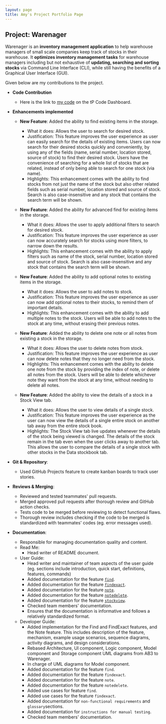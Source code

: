 ```yaml
---
layout: page
title: Amy's Project Portfolio Page
---
```


## Project: Warenager

Warenager is an **inventory management application** to help warehouse managers
of small scale companies keep track of stocks in their warehouse.
It **optimizes inventory management tasks** for warehouse managers including but not
exhaustive of **updating, searching and sorting stocks** via Command Line Interface (CLI),
while still having the benefits of a Graphical User Interface (GUI).

Given below are my contributions to the project.

* **Code Contribution**
  * Here is the link to [my code](https://nus-cs2103-ay2021s1.github.io/tp-dashboard/#breakdown=true&search=amylzting&sort=groupTitle&sortWithin=title&since=2020-08-14&timeframe=commit&mergegroup=&groupSelect=groupByRepos&checkedFileTypes=docs~functional-code~test-code~other)
  on the tP Code Dashboard.

* **Enhancements implemented**
  * **New Feature**: Added the ability to find existing items in the storage.
    * What it does: Allows the user to search for desired stock.
    * Justification: This feature improves the user experience as user can easily search for the details of
    existing items. Users can now search for their desired stocks quickly and conveniently,
    by using any of the fields (name, serial number, location stored, source of stock) to find
    their desired stock. Users have the convenience of searching for a whole list of stocks that are related,
    instead of only being able to search for one stock (via name).
    * Highlights: This enhancement comes with the ability to find stocks from not just the name of the stock
    but also other related fields such as serial number, location stored and source of stock.
    Search is also case-insensitive and any stock that contains the search term will be shown.

  * **New Feature**: Added the ability for advanced find for existing items in the storage.
    * What it does: Allows the user to apply additional filters to search for desired stock.
    * Justification: This feature improves the user experience as user can now accurately search
    for stocks using more filters, to narrow down the results.
    * Highlights: This enhancement comes with the ability to apply filters such as name of the stock,
    serial number, location stored and source of stock.
    Search is also case-insensitive and any stock that contains the search term will be shown.

  * **New Feature**: Added the ability to add optional notes to existing items in the storage.
    * What it does: Allows the user to add notes to stock.
    * Justification: This feature improves the user experience as user can now add optional notes
    to their stocks, to remind them of important details.
    * Highlights: This enhancement comes with the ability to add multiple notes to the stock.
    Users will be able to add notes to the stock at any time, without erasing their previous notes.

  * **New Feature**: Added the ability to delete one note or all notes from existing a stock in the storage.
    * What it does: Allows the user to delete notes from stock.
    * Justification: This feature improves the user experience as user can now delete notes that they
    no longer need from the stock.
    * Highlights: This enhancement comes with the ability to delete one note from the stock by providing
    the index of note, or delete all notes from the stock.
    Users will be able to delete whichever note they want from the stock at any time,
    without needing to delete all notes.

  * **New Feature**: Added the ability to view the details of a stock in a Stock View tab.
    * What it does: Allows the user to view details of a single stock.
    * Justification: This feature improves the user experience as the user can now view the details of
    a single entire stock on another tab away from the entire stock book.
    * Highlights: The Stock View tab live updates whenever the details of the stock being viewed is changed.
    The details of the stock remain in the tab even when the user clicks away to another tab. This allows the
    user to compare the details of a single stock with other stocks in the Data stockbook tab.
  
* **Git & Repository**:
  * Used GitHub Projects feature to create kanban boards to track user stories.

* **Reviews & Merging**:
  * Reviewed and tested teammates' pull requests.
  * Merged approved pull requests after thorough review and GitHub action checks.
  * Tests code to be merged before reviewing to detect functional flaws.
  * Thorough review includes checking if the code to be merged is standardized with
  teammates' codes (eg. error messages used).

* **Documentation**:
  * Responsible for managing documentation quality and content.
  * Read Me:
    * Head writer of README document.
  * User Guide:
    * Head writer and maintainer of team aspects of the user guide
      (eg. sections include introduction, quick start, definitions, features, commands)
    * Added documentation for the feature [`find`](https://ay2021s1-cs2103t-t15-3.github.io/tp/UserGuide.html#find-stocks-from-inventory-find).
    * Added documentation for the feature [`findexact`](https://ay2021s1-cs2103t-t15-3.github.io/tp/UserGuide.html#find-exact-stocks-from-inventory-findexact).
    * Added documentation for the feature [`note`](https://ay2021s1-cs2103t-t15-3.github.io/tp/UserGuide.html#adding-notes-to-stock-note).
    * Added documentation for the feature [`notedelete`](https://ay2021s1-cs2103t-t15-3.github.io/tp/UserGuide.html#deleting-notes-from-stock-notedelete).
    * Added documentation for the feature [`stockview`](https://ay2021s1-cs2103t-t15-3.github.io/tp/UserGuide.html#viewing-details-of-a-stock-stockview).
    * Checked team members' documentation.
    * Ensures that the documentation is informative and follows a relatively standardized format.
  * Developer Guide:
    * Added implementation for the Find and FindExact features, and the Note feature.
    This includes description of the feature, mechanism, example usage scenarios,
    sequence diagrams, activity diagrams, and design considerations.
    * Rebased Architecture, UI component, Logic component,
    Model component and Storage component UML diagrams from AB3 to Warenager.
    * In charge of UML diagrams for Model component.
    * Added documentation for the feature `find`.
    * Added documentation for the feature `findexact`.
    * Added documentation for the feature `note`.
    * Added documentation for the feature `notedelete`.
    * Added use cases for feature `find`.
    * Added use cases for the feature `findexact`.
    * Added documentation for `non-functional requirements` and `glossary`sections.
    * Added documentation for `instructions for manual testing`.
    * Checked team members' documentation.
